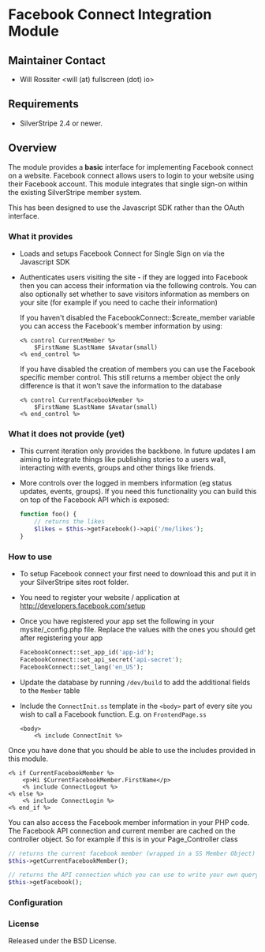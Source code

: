 # Facebook Connect Integration Module

## Maintainer Contact 
 * Will Rossiter 
   <will (at) fullscreen (dot) io>
	
## Requirements
 * SilverStripe 2.4 or newer.

## Overview
The module provides a **basic** interface for implementing Facebook connect on a website. Facebook connect allows users to login to your website
using their Facebook account. This module integrates that single sign-on within the existing SilverStripe member system.

This has been designed to use the Javascript SDK rather than the OAuth interface.

### What it provides

 * Loads and setups Facebook Connect for Single Sign on via the Javascript SDK

 * Authenticates users visiting the site - if they are logged into Facebook then you can access their information via
   the following controls. You can also optionally set whether to save visitors information as members on your site
   (for example if you need to cache their information)
	
   If you haven't disabled the FacebookConnect::$create_member variable you can access the Facebook's member information
   by using:

    ```
	<% control CurrentMember %>
		$FirstName $LastName $Avatar(small)
	<% end_control %>
	```

   If you have disabled the creation of members you can use the Facebook specific member control. This still returns a 
   member object the only difference is that it won't save the information to the database

    ```
	<% control CurrentFacebookMember %>
		$FirstName $LastName $Avatar(small)
	<% end_control %>
    ```
	
### What it does not provide (yet)

  * This current iteration only provides the backbone. In future updates I am aiming to integrate things like publishing
    stories to a users wall, interacting with events, groups and other things like friends.

  * More controls over the logged in members information (eg status updates, events, groups). If you need this functionality you
	can build this on top of the Facebook API which is exposed:

    ```php
	function foo() {
		// returns the likes		
		$likes = $this->getFacebook()->api('/me/likes');
	}
    ```
	
### How to use

  * To setup Facebook connect your first need to download this and put it in your SilverStripe sites root folder. 
  * You need to register your website / application at http://developers.facebook.com/setup
  * Once you have registered your app set the following in your mysite/_config.php file. Replace the values with the ones
    you should get after registering your app

    ```php
    FacebookConnect::set_app_id('app-id');
	FacebookConnect::set_api_secret('api-secret');
	FacebookConnect::set_lang('en_US');
    ```
	
  * Update the database by running `/dev/build` to add the additional fields to the `Member` table

  * Include the `ConnectInit.ss` template in the `<body>` part of every site you wish to call a Facebook function. E.g. on `FrontendPage.ss`

    ```
    <body>
        <% include ConnectInit %>
    ```

Once you have done that you should be able to use the includes provided in this module.

```
<% if CurrentFacebookMember %>
	<p>Hi $CurrentFacebookMember.FirstName</p>
	<% include ConnectLogout %>
<% else %>
	<% include ConnectLogin %>
<% end_if %>
```

You can also access the Facebook member information in your PHP code. The Facebook API connection and current member are
cached on the controller object. So for example if this is in your Page_Controller class

```php
// returns the current facebook member (wrapped in a SS Member Object)	
$this->getCurrentFacebookMember();

// returns the API connection which you can use to write your own query
$this->getFacebook(); 
```
	
### Configuration


	
	
### License

Released under the BSD License. 
	
